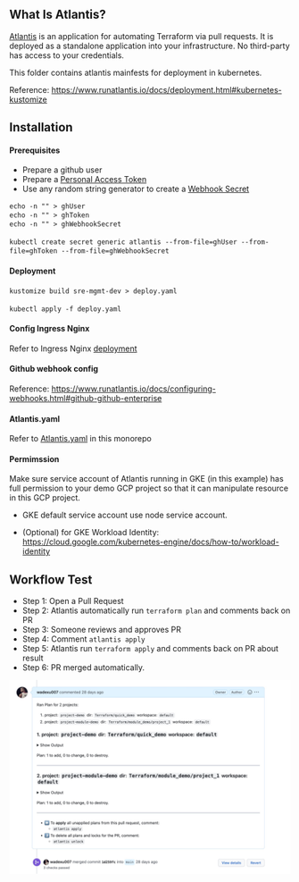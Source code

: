 ## What Is Atlantis?
[Atlantis](https://www.runatlantis.io/) is an application for automating Terraform via pull requests. It is deployed as a standalone application into your infrastructure. No third-party has access to your credentials.

This folder contains atlantis mainfests for deployment in kubernetes.

Reference: https://www.runatlantis.io/docs/deployment.html#kubernetes-kustomize

## Installation
#### Prerequisites
* Prepare a github user
* Prepare a [Personal Access Token](https://docs.github.com/en/authentication/keeping-your-account-and-data-secure/creating-a-personal-access-token#creating-a-token)
* Use any random string generator to create a [Webhook Secret](https://www.runatlantis.io/docs/webhook-secrets.html)

```
echo -n "" > ghUser
echo -n "" > ghToken
echo -n "" > ghWebhookSecret

kubectl create secret generic atlantis --from-file=ghUser --from-file=ghToken --from-file=ghWebhookSecret
```

#### Deployment
```
kustomize build sre-mgmt-dev > deploy.yaml  

kubectl apply -f deploy.yaml  
```

#### Config Ingress Nginx
Refer to Ingress Nginx [deployment](../Ingress-nginx/ingress-nginx-public/sre-mgmt-dev/)


#### Github webhook config
Reference: https://www.runatlantis.io/docs/configuring-webhooks.html#github-github-enterprise


#### Atlantis.yaml
Refer to [Atlantis.yaml](../atlantis.yaml) in this monorepo


#### Permimssion
Make sure service account of Atlantis running in GKE (in this example) has full permission to your demo GCP project so that it can manipulate resource in this GCP project.

* GKE default service account use node service account.

* (Optional) for GKE Workload Identity: https://cloud.google.com/kubernetes-engine/docs/how-to/workload-identity

## Workflow Test
* Step 1: Open a Pull Request
* Step 2: Atlantis automatically run `terraform plan` and comments back on PR
* Step 3: Someone reviews and approves PR
* Step 4: Comment `atlantis apply`
* Step 5: Atlantis run `terraform apply` and comments back on PR about result
* Step 6: PR merged automatically.

![alt text.](../Images/atlantis_auto_plan_terraform_PR.jpg "This is test result image.")

<br>
